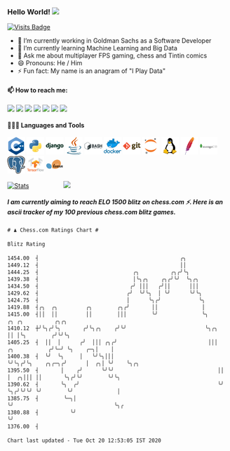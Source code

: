   ### Hello World!  <img src="https://github.com/sciencepal/sciencepal/blob/master/assets/Hi.gif" width="29px">
  [![Visits Badge](https://badges.pufler.dev/visits/sciencepal/sciencepal)](https://badges.pufler.dev/visits/sciencepal/sciencepal)
  
  - 🔭 I’m currently working in Goldman Sachs as a Software Developer
  - 🌱 I’m currently learning Machine Learning and Big Data
  - 💬 Ask me about multiplayer FPS gaming, chess and Tintin comics
  - 😄 Pronouns: He / Him
  - ⚡ Fun fact: My name is an anagram of "I Play Data"
  
  #### 📫 How to reach me:   
  [<img src="https://upload.wikimedia.org/wikipedia/commons/8/83/Steam_icon_logo.svg" width="3.5%"/>](https://steamcommunity.com/id/mongocds/)
  [<img src="https://github.com/sciencepal/sciencepal/blob/master/assets/discord-round.svg" width="3.5%"/>](https://discord.gg/MnUUbHe)
  [<img src="https://img.icons8.com/color/48/000000/twitter.png" width="3.5%"/>](https://twitter.com/sciencepal)
  [<img src="https://img.icons8.com/color/48/000000/linkedin.png" width="3.5%"/>](https://www.linkedin.com/in/adityapal1/)
  [<img src="https://img.icons8.com/fluent/48/000000/facebook-new.png" width="3.5%"/>](https://www.facebook.com/sciencepal/)
  [<img src="https://img.icons8.com/fluent/48/000000/instagram-new.png" width="3.5%"/>](https://www.instagram.com/aditya_sciencepal/)
  <a href="mailto:aditya.pal.science@gmail.com"> <img src="https://img.icons8.com/fluent/48/000000/gmail.png" width="3.5%"/> </a>
  
  #### 👨🏻‍💻 Languages and Tools <br />
  <code><img height="40" src="https://raw.githubusercontent.com/github/explore/80688e429a7d4ef2fca1e82350fe8e3517d3494d/topics/cpp/cpp.png"></code>
  <code><img height="40" src="https://raw.githubusercontent.com/github/explore/80688e429a7d4ef2fca1e82350fe8e3517d3494d/topics/python/python.png"></code>
  <code><img height="40" src="https://raw.githubusercontent.com/github/explore/80688e429a7d4ef2fca1e82350fe8e3517d3494d/topics/django/django.png"></code>
  <code><img height="40" src="https://raw.githubusercontent.com/github/explore/80688e429a7d4ef2fca1e82350fe8e3517d3494d/topics/java/java.png"></code>
  <code><img height="40" src="https://raw.githubusercontent.com/github/explore/80688e429a7d4ef2fca1e82350fe8e3517d3494d/topics/bash/bash.png"></code>
  <code><img height="40" src="https://raw.githubusercontent.com/github/explore/80688e429a7d4ef2fca1e82350fe8e3517d3494d/topics/docker/docker.png"></code>
  <code><img height="40" src="https://raw.githubusercontent.com/github/explore/80688e429a7d4ef2fca1e82350fe8e3517d3494d/topics/git/git.png"></code>
  <code><img height="40" src="https://raw.githubusercontent.com/github/explore/80688e429a7d4ef2fca1e82350fe8e3517d3494d/topics/jupyter-notebook/jupyter-notebook.png"></code>
  <code><img height="40" src="https://raw.githubusercontent.com/github/explore/80688e429a7d4ef2fca1e82350fe8e3517d3494d/topics/linux/linux.png"></code>
  <code><img height="40" src="https://raw.githubusercontent.com/github/explore/80688e429a7d4ef2fca1e82350fe8e3517d3494d/topics/maven/maven.png"></code>
  <code><img height="40" src="https://raw.githubusercontent.com/github/explore/80688e429a7d4ef2fca1e82350fe8e3517d3494d/topics/mongodb/mongodb.png"></code>
  <code><img height="40" src="https://raw.githubusercontent.com/github/explore/80688e429a7d4ef2fca1e82350fe8e3517d3494d/topics/postgresql/postgresql.png"></code>
  <code><img height="40" src="https://raw.githubusercontent.com/github/explore/80688e429a7d4ef2fca1e82350fe8e3517d3494d/topics/tensorflow/tensorflow.png"></code>
  <code><img height="40" src="https://raw.githubusercontent.com/github/explore/80688e429a7d4ef2fca1e82350fe8e3517d3494d/topics/scikit-learn/scikit-learn.png"></code>
  
  [![Stats](https://github-readme-stats.vercel.app/api?username=sciencepal&show_icons=true&theme=radical)](https://github-readme-stats.vercel.app/api?username=sciencepal&show_icons=true&theme=radical)&nbsp; &nbsp; &nbsp; &nbsp; &nbsp; &nbsp; &nbsp; &nbsp; &nbsp; &nbsp; <img src="https://github.com/sciencepal/sciencepal/blob/master/assets/saved.gif" width="195">
  
  ##### I am currently aiming to reach ELO 1500 blitz on chess.com ⚡. Here is an ascii tracker of my 100 previous chess.com blitz games.

  ```
  # ♟︎ Chess.com Ratings Chart #
  
  Blitz Rating

 1454.00  ┤                                             ╭╮
 1449.12  ┤                                             ││
 1444.25  ┤                              ╭╮          ╭╮╭╯╰╮
 1439.38  ┤                              │╰╮╭╮    ╭╮╭╯╰╯  ╰╮╭╮
 1434.50  ┤                             ╭╯ │││   ╭╯││      │││
 1429.62  ┤                            ╭╯  ╰╯╰╮  │ ╰╯      ╰╯╰╮
 1424.75  ┤                            │      ╰╮╭╯            ╰╮
 1419.88  ┤╭╮  ╭╮         ╭╮        ╭╮╭╯       ││              │
 1415.00  ┤││  ││         ││        │││        ╰╯              ╰╮                   ╭╮ ╭╮          ╭╮╭╮
 1410.12  ┼╯╰╮╭╯╰╮       ╭╯╰╮╭╮    ╭╯╰╯                         ╰╮╭╮                ││ │╰╮        ╭╯╰╯╰╮
 1405.25  ┤  ││  │      ╭╯  │││ ╭╮╭╯                             │││  ╭╮           ╭╯╰─╯ ╰╮    ╭─╮│    │
 1400.38  ┤  ╰╯  ╰╮     │   ╰╯╰╮│││                              ╰╯╰╮╭╯╰╮    ╭╮╭─╮╭╯      │  ╭╮│ ╰╯    ╰╮╭╮
 1395.50  ┤       │    ╭╯      ╰╯╰╯                                 ││  │  ╭╮│││ ││       ╰╮╭╯╰╯        ╰╯╰╮
 1390.62  ┤       ╰╮  ╭╯                                            ╰╯  ╰╮╭╯╰╯╰╯ ╰╯        ╰╯              │
 1385.75  ┤        ╰─╮│                                                  ╰╯                                ╰╮╭
 1380.88  ┤          ╰╯                                                                                     ╰╯
 1376.00  ┤

Chart last updated - Tue Oct 20 12:53:05 IST 2020  
  ```
  
